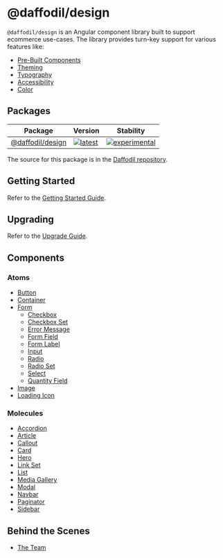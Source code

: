 # @daffodil/design
`@daffodil/design` is an Angular component library built to support ecommerce use-cases. The library provides turn-key support for various features like:

* [Pre-Built Components](#components)
* [Theming](/libs/design/scss/theming/README.md)
* [Typography](/libs/design/scss/typography/README.md)
* [Accessibility](/libs/design/guides/accessibility.md)
* [Color](/libs/design/guides/color.md)

## Packages
| Package | Version | Stability |
|---|---|---|
| [@daffodil/design](/libs/design/README.md) | [![latest](https://img.shields.io/npm/v/%40daffodil%2Fdesign/latest.svg)](https://npmjs.com/package/@daffodil/design) | [![experimental](https://img.shields.io/static/v1.svg?label=stability&message=experimental&color=orange)](https://www.github.com/graycoreio/daffodil) |

The source for this package is in the [Daffodil repository](https://github.com/graycoreio/daffodil).

## Getting Started
Refer to the [Getting Started Guide](/libs/design/guides/getting-started.md).

## Upgrading
Refer to the [Upgrade Guide](/libs/design/guides/upgrading.md).

## Components

### Atoms
* [Button](/libs/design/button/README.md)
* [Container](/libs/design/container/README.md)
* [Form](/libs/design/src/atoms/form/README.md)
  * [Checkbox](/libs/design/src/atoms/form/checkbox/README.md)
  * [Checkbox Set](/libs/design/src/atoms/form/checkbox-set/README.md)
  * [Error Message](/libs/design/src/atoms/form/error-message/README.md)
  * [Form Field](/libs/design/src/atoms/form/form-field/README.md)
  * [Form Label](/libs/design/src/atoms/form/form-label/README.md)
  * [Input](/libs/design/src/atoms/form/input/README.md)
  * [Radio](/libs/design/src/atoms/form/radio/README.md)
  * [Radio Set](/libs/design/src/atoms/form/radio-set/README.md)
  * [Select](/libs/design/src/atoms/form/select/README.md)
  * [Quantity Field](/libs/design/src/atoms/form/quantity-field/README.md)
* [Image](/libs/design/image/README.md)
* [Loading Icon](/libs/design/loading-icon/README.md)

### Molecules
* [Accordion](/libs/design/accordion/README.md)
* [Article](/libs/design/article/README.md)
* [Callout](/libs/design/callout/README.md)
* [Card](/libs/design/card/README.md)
* [Hero](/libs/design/hero/README.md)
* [Link Set](/libs/design/link-set/README.md)
* [List](/libs/design/list/README.md)
* [Media Gallery](/libs/design/media-gallery/README.md)
* [Modal](/libs/design/modal/README.md)
* [Navbar](/libs/design/navbar/README.md)
* [Paginator](/libs/design/paginator/README.md)
* [Sidebar](/libs/design/sidebar/README.md)

## Behind the Scenes
* [The Team](https://github.com/graycoreio/daffodil/graphs/contributors)